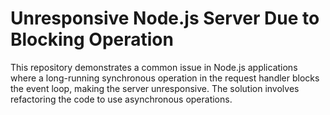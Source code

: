 # Unresponsive Node.js Server Due to Blocking Operation

This repository demonstrates a common issue in Node.js applications where a long-running synchronous operation in the request handler blocks the event loop, making the server unresponsive. The solution involves refactoring the code to use asynchronous operations.